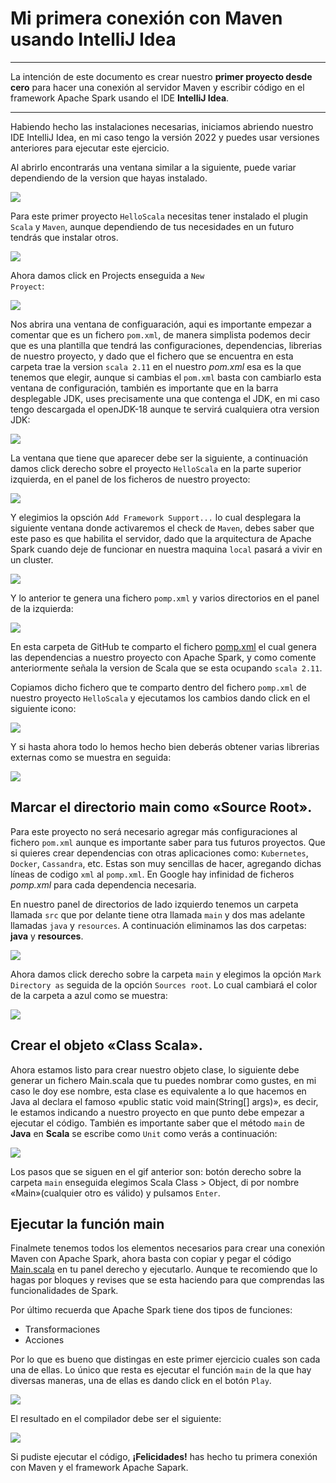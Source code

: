 # Mi primera conexión con Maven usando IntelliJ Idea

***
La intención de este documento es crear nuestro **primer proyecto desde cero** para hacer una conexión al servidor Maven y escribir código en el framework Apache Spark usando el IDE **IntelliJ Idea**.
***

Habiendo hecho las instalaciones necesarias, iniciamos abriendo nuestro IDE IntelliJ Idea, en mi caso tengo la versión 2022 y puedes usar versiones anteriores para ejecutar este ejercicio.

Al abrirlo encontrarás una ventana similar a la siguiente, puede variar dependiendo de la version que hayas instalado.

![](https://raw.githubusercontent.com/gabrielfernando01/scala/master/Ingestas/image/plugins.png)

Para este primer proyecto <code>HelloScala</code> necesitas tener instalado el plugin <code>Scala</code> y <code>Maven</code>, aunque dependiendo de tus necesidades en un futuro tendrás que instalar otros.

![](https://raw.githubusercontent.com/gabrielfernando01/scala/master/Ingestas/image/plugin_maven.png)

Ahora damos click en Projects enseguida a <code>New Proyect</code>:

![](https://raw.githubusercontent.com/gabrielfernando01/scala/master/Ingestas/image/new_project.png)

Nos abrira una ventana de configuaración, aqui es importante empezar a comentar que es un fichero <code>pom.xml</code>, de manera simplista podemos decir que es una plantilla que tendrá las configuraciones, dependencias, librerias de nuestro proyecto, y dado que el fichero que se encuentra en esta carpeta trae la version <code>scala 2.11</code> en el nuestro _pom.xml_ esa es la que tenemos que elegir, aunque si cambias el <code>pom.xml</code> basta con cambiarlo esta ventana de configuración, también es importante que en la barra desplegable JDK, uses precisamente una que contenga el JDK, en mi caso tengo descargada el openJDK-18 aunque te servirá cualquiera otra version JDK:

![](https://raw.githubusercontent.com/gabrielfernando01/scala/master/Ingestas/image/configuration_hello.png)

La ventana que tiene que aparecer debe ser la siguiente, a continuación damos click derecho sobre el proyecto <code>HelloScala</code> en la parte superior izquierda, en el panel de los ficheros de nuestro proyecto:

![](https://raw.githubusercontent.com/gabrielfernando01/scala/master/Ingestas/image/pantalla_inicial.png)

Y elegimios la opsción <code>Add Framework Support...</code> lo cual desplegara la siguiente ventana donde activaremos el check de <code>Maven</code>, debes saber que este paso es que habilita el servidor, dado que la arquitectura de Apache Spark cuando deje de funcionar en nuestra maquina <code>local</code> pasará a vivir en un cluster.

![](https://raw.githubusercontent.com/gabrielfernando01/scala/master/Ingestas/image/add_framework.png)

Y lo anterior te genera una fichero <code>pomp.xml</code> y varios directorios en el panel de la izquierda:

![](https://raw.githubusercontent.com/gabrielfernando01/scala/master/Ingestas/image/pompt.png)

En esta carpeta de GitHub te comparto el fichero [pomp.xml](https://github.com/gabrielfernando01/scala/blob/main/Ingestas/Hello_Spark/pom.xml) el cual genera las dependencias a nuestro proyecto con Apache Spark, y como comente anteriormente señala la version de Scala que se esta ocupando <code>scala 2.11</code>.

Copiamos dicho fichero que te comparto dentro del fichero <code>pomp.xml</code> de nuestro proyecto <code>HelloScala</code> y ejecutamos los cambios dando click en el siguiente icono:

![](https://raw.githubusercontent.com/gabrielfernando01/scala/master/Ingestas/image/pompt.gif)

Y si hasta ahora todo lo hemos hecho bien deberás obtener varias librerias externas como se muestra en seguida:

![](https://raw.githubusercontent.com/gabrielfernando01/scala/master/Ingestas/image/external.png)

## Marcar el directorio main como «Source Root».

Para este proyecto no será necesario agregar más configuraciones al fichero <code>pom.xml</code> aunque es importante saber para tus futuros proyectos. Que si quieres crear dependencias con otras aplicaciones como: <code>Kubernetes</code>, <code>Docker</code>, <code>Cassandra</code>, etc. Estas son muy sencillas de hacer, agregando dichas líneas de codigo <code>xml</code> al <code>pomp.xml</code>. En Google hay infinidad de ficheros _pomp.xml_ para cada dependencia necesaria.

En nuestro panel de directorios de lado izquierdo tenemos un carpeta llamada <code>src</code> que por delante tiene otra llamada <code>main</code> y dos mas adelante llamadas <code>java</code> y <code>resources</code>. A continuación eliminamos las dos carpetas: **java** y **resources**.

![](https://raw.githubusercontent.com/gabrielfernando01/scala/master/Ingestas/image/delete_dir.png)

Ahora damos click derecho sobre la carpeta <code>main</code> y elegimos la opción <code>Mark Directory as</code> seguida de la opción <code>Sources root</code>. Lo cual cambiará el color de la carpeta a azul como se muestra:

![](https://raw.githubusercontent.com/gabrielfernando01/scala/master/Ingestas/image/blue_main.png)

## Crear el objeto «Class Scala».

Ahora estamos listo para crear nuestro objeto clase, lo siguiente debe generar un fichero Main.scala que tu puedes nombrar como gustes, en mi caso le doy ese nombre, esta clase es equivalente a lo que hacemos en Java al declara el famoso «public static void main(String[] args)», es decir, le estamos indicando a nuestro proyecto en que punto debe empezar a ejecutar el código. También es importante saber que el método <code>main</code> de **Java** en **Scala** se escribe como <code>Unit</code> como verás a continuación:

![](https://raw.githubusercontent.com/gabrielfernando01/scala/master/Ingestas/image/object_main.gif)

Los pasos que se siguen en el gif anterior son: botón derecho sobre la carpeta <code>main</code> enseguida elegimos Scala Class > Object, di por nombre «Main»(cualquier otro es válido) y pulsamos <code>Enter</code>.

## Ejecutar la función main

Finalmete tenemos todos los elementos necesarios para crear una conexión Maven con Apache Spark, ahora basta con copiar y pegar el código [Main.scala](https://github.com/gabrielfernando01/scala/blob/main/Ingestas/Hello_Spark/Main.scala) en tu panel derecho y ejecutarlo. Aunque te recomiendo que lo hagas por bloques y revises que se esta haciendo para que comprendas las funcionalidades de Spark.

Por último recuerda que Apache Spark tiene dos tipos de funciones:

- Transformaciones
- Acciones

Por lo que es bueno que distingas en este primer ejercicio cuales son cada una de ellas. Lo único que resta es ejecutar el función <code>main</code> de la que hay diversas maneras, una de ellas es dando click en el botón <code>Play</code>.

![](https://raw.githubusercontent.com/gabrielfernando01/scala/master/Ingestas/image/play.png)

El resultado en el compilador debe ser el siguiente:

![](https://raw.githubusercontent.com/gabrielfernando01/scala/master/Ingestas/image/compilador.png)

Si pudiste ejecutar el código, **¡Felicidades!** has hecho tu primera conexión con Maven y el framework Apache Sapark.